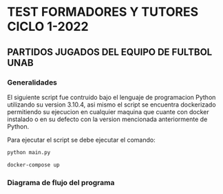 # TEST FORMADORES Y TUTORES CICLO 1-2022

## PARTIDOS JUGADOS DEL EQUIPO DE FULTBOL UNAB

### Generalidades

El siguiente script fue contruido bajo el lenguaje de programacion Python utilizando su version 3.10.4, asi mismo el script se encuentra dockerizado permitiendo su ejecucion en cualquier maquina que cuante con docker instalado o en su defecto con la version mencionada anteriormente de Python.

Para ejecutar el script se debe ejecutar el comando:

```bash
python main.py
```

```bash
docker-compose up
```

### Diagrama de flujo del programa
